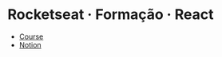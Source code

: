 # Rocketseat · Formação · React

- [Course](https://app.rocketseat.com.br/journey/react-2025/overview)
- [Notion](https://www.notion.so/RocketSeat-Forma-o-React-28d37ed69480805da12efa5fda4fe09a)
